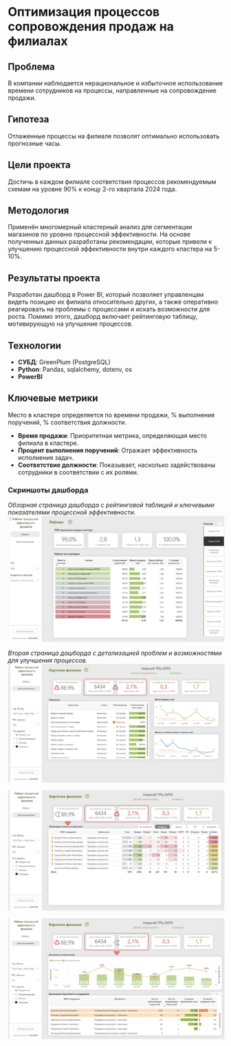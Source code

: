 # Оптимизация процессов сопровождения продаж на филиалах

## Проблема
В компании наблюдается нерациональное и избыточное использование времени сотрудников на процессы, направленные на сопровождение продажи. 

## Гипотеза
Отлаженные процессы на филиале позволят оптимально использовать прогнозные часы.

## Цели проекта
Достичь в каждом филиале соответствия процессов рекомендуемым схемам на уровне 90% к концу 2-го квартала 2024 года.

## Методология
Применён многомерный кластерный анализ для сегментации магазинов по уровню процессной эффективности. На основе полученных данных разработаны рекомендации, которые привели к улучшению процессной эффективности внутри каждого кластера на 5-10%.

## Результаты проекта
Разработан дашборд в Power BI, который позволяет управленцам видеть позицию их филиала относительно других, а также оперативно реагировать на проблемы с процессами и искать возможности для роста. Помимо этого, дашборд включает рейтинговую таблицу, мотивирующую на улучшение процессов.

## Технологии
- **СУБД**: GreenPlum (PostgreSQL)
- **Python**: Pandas, sqlalchemy, dotenv, os
- **PowerBI**

## Ключевые метрики
Место в кластере определяется по времени продажи, % выполнения поручений, % соответствия должности.
- **Время продажи**: Приоритетная метрика, определяющая место филиала в кластере.
- **Процент выполнения поручений**: Отражает эффективность исполнения задач.
- **Соответствие должности**: Показывает, насколько задействованы сотрудники в соответствии с их ролями.

### Скриншоты дашборда
*Обзорная страница дашборда с рейтинговой таблицей и ключевыми показателями процессной эффективности.*
![Обзорный дашборд](https://github.com/ViktoriyaKr/Images/blob/main/Rating.png)

*Вторая страница дашборда с детализацией проблем и возможностями для улучшения процессов.*
![Детализация проблем](https://github.com/ViktoriyaKr/Images/blob/main/Detailing.png)

![Детализация проблем](https://github.com/ViktoriyaKr/Images/blob/main/Detailing2.png)

![Детализация проблем](https://github.com/ViktoriyaKr/Images/blob/main/Detailing3.png)
